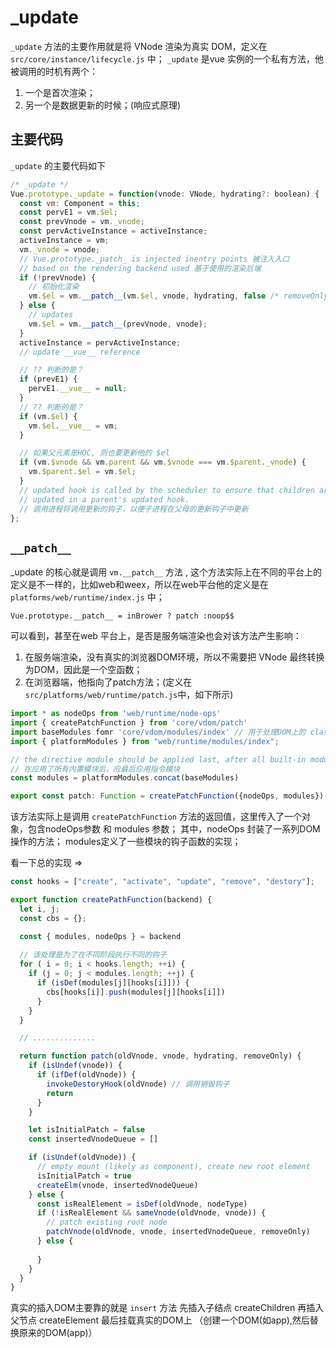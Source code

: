 # _update

`_update` 方法的主要作用就是将 VNode 渲染为真实 DOM，定义在 `src/core/instance/lifecycle.js` 中；
`_update` 是vue 实例的一个私有方法，他被调用的时机有两个：
1. 一个是首次渲染；
2. 另一个是数据更新的时候；(响应式原理)

## 主要代码

`_update` 的主要代码如下

```js
/* _update */
Vue.prototype._update = function(vnode: VNode, hydrating?: boolean) {
  const vm: Component = this;
  const pervE1 = vm.$el;
  const prevVnode = vm._vnode;
  const pervActiveInstance = activeInstance;
  activeInstance = vm;
  vm._vnode = vnode;
  // Vue.prototype._patch_ is injected inentry points 被注入入口
  // based on the rendering backend used 基于使用的渲染后端
  if (!prevVnode) {
    // 初始化渲染
    vm.$el = vm.__patch__(vm.$el, vnode, hydrating, false /* removeOnly */);
  } else {
    // updates
    vm.$el = vm.__patch__(prevVnode, vnode);
  }
  activeInstance = pervActiveInstance;
  // update __vue__ reference

  // ?? 判断的是？
  if (prevE1) {
    pervE1.__vue__ = null;
  }
  // ?? 判断的是？
  if (vm.$el) {
    vm.$el.__vue__ = vm;
  }

  // 如果父元素是HOC, 则也要更新他的 $el
  if (vm.$vnode && vm.parent && vm.$vnode === vm.$parent._vnode) {
    vm.$parent.$el = vm.$el;
  }
  // updated hook is called by the scheduler to ensure that children are
  // updated in a parent's updated hook.
  // 调用进程将调用更新的钩子，以便子进程在父母的更新钩子中更新
};

```


## `__patch__`

_update 的核心就是调用 `vm.__patch__` 方法 , 这个方法实际上在不同的平台上的定义是不一样的，比如web和weex，所以在web平台他的定义是在 `platforms/web/runtime/index.js` 中；

`Vue.prototype.__patch__ = inBrower ? patch :noop$$`

可以看到，甚至在web 平台上，是否是服务端渲染也会对该方法产生影响：
1. 在服务端渲染，没有真实的浏览器DOM环境，所以不需要把 VNode 最终转换为DOM，因此是一个空函数；
2. 在浏览器端，他指向了patch方法；(定义在 `src/platforms/web/runtime/patch.js`中，如下所示)

```js
import * as nodeOps from 'web/runtime/node-ops'
import { createPatchFunction } from 'core/vdom/patch'
import baseModules fomr 'core/vdom/modules/index' // 用于处理DOM上的 class、id、props等属性
import { platformModules } from "web/runtime/modules/index";

// the directive module should be applied last, after all built-in modules have been applied
// 在应用了所有内置模块后，应最后应用指令模块
const modules = platformModules.concat(baseModules)

export const patch: Function = createPatchFunction({nodeOps, modules})
```

该方法实际上是调用 `createPatchFunction` 方法的返回值，这里传入了一个对象，包含nodeOps参数 和 modules 参数；
其中，nodeOps 封装了一系列DOM操作的方法；
modules定义了一些模块的钩子函数的实现；

看一下总的实现 =>

```js
const hooks = ["create", "activate", "update", "remove", "destory"];

export function createPathFunction(backend) {
  let i, j;
  const cbs = {};

  const { modules, nodeOps } = backend
  
  // 该处理是为了在不同阶段执行不同的钩子
  for ( i = 0; i < hooks.length; ++i) {
    if (j = 0; j < modules.length; ++j) { 
      if (isDef(modules[j][hooks[i]])) { 
        cbs[hooks[i]].push(modules[j][hooks[i]])
      }
    }
  }

  // ..............

  return function patch(oldVnode, vnode, hydrating, removeOnly) { 
    if (isUndef(vnode)) { 
      if (ifDef(oldVnode)) { 
        invokeDestoryHook(oldVnode) // 调用销毁钩子
        return 
      }
    }

    let isInitialPatch = false
    const insertedVnodeQueue = []

    if (isUndef(oldVnode)) {
      // empty mount (likely as component), create new root element
      isInitialPatch = true
      createElm(vnode, insertedVnodeQueue)
    } else { 
      const isRealElement = isDef(oldVnode, nodeType)
      if (!isRealElement && sameVnode(oldVnode, vnode)) {
        // patch existing root node 
        patchVnode(oldVnode, vnode, insertedVnodeQueue, removeOnly)
      } else { 
        
      }
    }
  }
}

```

 


真实的插入DOM主要靠的就是 `insert` 方法
先插入子结点 createChildren
再插入父节点 createElement
最后挂载真实的DOM上
（创建一个DOM(如app),然后替换原来的DOM(app)）